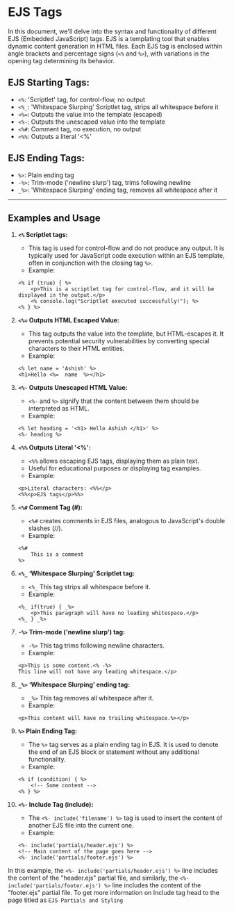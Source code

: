 # EJS Tags

In this document, we'll delve into the syntax and functionality of different EJS (Embedded JavaScript) tags. EJS is a templating tool that enables dynamic content generation in HTML files. Each EJS tag is enclosed within angle brackets and percentage signs (`<%` and `%>`), with variations in the opening tag determining its behavior.

## EJS Starting Tags:

- `<%`: 'Scriptlet' tag, for control-flow, no output
- `<%_`: 'Whitespace Slurping' Scriptlet tag, strips all whitespace before it
- `<%=`: Outputs the value into the template (escaped)
- `<%-`: Outputs the unescaped value into the template
- `<%#`: Comment tag, no execution, no output
- `<%%`: Outputs a literal '<%'

## EJS Ending Tags:

- `%>`: Plain ending tag
- `-%>`: Trim-mode ('newline slurp') tag, trims following newline
- `_%>`: 'Whitespace Slurping' ending tag, removes all whitespace after it

---

## Examples and Usage

1. **`<%` Scriptlet tags:**
   -  This tag is used for control-flow and do not produce any output. It is typically used for JavaScript code execution within an EJS template, often in conjunction with the closing tag `%>`.
   - Example: 
	```ejs
	<% if (true) { %>
  		<p>This is a scriptlet tag for control-flow, and it will be displayed in the output.</p>
  		<% console.log("Scriptlet executed successfully!"); %>
	<% } %>
	```
	 
2. **`<%=` Outputs HTML Escaped Value:**
   - This tag outputs the value into the template, but HTML-escapes it. It prevents potential security vulnerabilities by converting special characters to their HTML entities.
   - Example: 
	```ejs
	<% let name = 'Ashish' %>
  	<h1>Hello <%=  name  %></h1>
	```

3. **`<%-` Outputs Unescaped HTML Value:**
   - `<%-` and `%>` signify that the content between them should be interpreted as HTML.
   - Example:
	```ejs
	<% let heading = '<h1> Hello Ashish </h1>' %>
  	<%- heading %>
	```

4. **`<%%` Outputs Literal '<%':**
   - `<%%` allows escaping EJS tags, displaying them as plain text.
   - Useful for educational purposes or displaying tag examples.
   - Example:
	```ejs
	<p>Literal characters: <%%</p>
	<%%<p>EJS tags</p>%%>
	```

5. **`<%#` Comment Tag (#):**
   - `<%#` creates comments in EJS files, analogous to JavaScript's double slashes (//).
   - Example: 
	```ejs
	<%# 	
		This is a comment 
	%>
	```


6. **`<%_` ‘Whitespace Slurping’ Scriptlet tag:**
   - `<%_` This tag strips all whitespace before it.
   - Example:
	```ejs
	<%_ if(true) { _%>
  		<p>This paragraph will have no leading whitespace.</p>
	<%_ } _%>
	```

7. **`-%>` Trim-mode ('newline slurp') tag:**
   - `-%>` This tag trims following newline characters.
   - Example:
	```ejs
	<p>This is some content.<% -%>
	This line will not have any leading whitespace.</p>
	```

8. **`_%>` ‘Whitespace Slurping’ ending tag:**
   - `_%>` This tag removes all whitespace after it.
   - Example:
	```ejs
	<p>This content will have no trailing whitespace.%></p>
	```

8. **`%>` Plain Ending Tag:**
   - The `%>` tag serves as a plain ending tag in EJS. It is used to denote the end of an EJS block or statement without any additional functionality.
   - Example:
	```ejs
	<% if (condition) { %>
    	<!-- Some content -->
	<% } %>
	```

8. **`<%-` Include Tag (include):**
   - The `<%- include('filename') %>` tag is used to insert the content of another EJS file into the current one.
   - Example:
	```ejs
	<%- include('partials/header.ejs') %>
	<!-- Main content of the page goes here -->
	<%- include('partials/footer.ejs') %>
	```

In this example, the `<%- include('partials/header.ejs') %>` line includes the content of the "header.ejs" partial file, and similarly, the `<%- include('partials/footer.ejs') %>` line includes the content of the "footer.ejs" partial file. To get more information on Include tag head to the page titled as `EJS Partials and Styling`